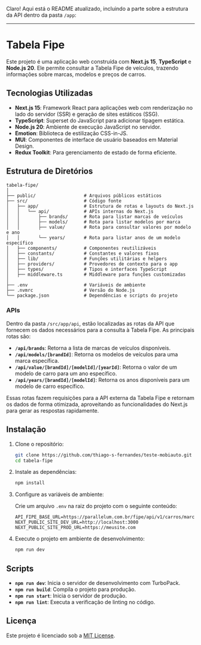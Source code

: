 Claro! Aqui está o README atualizado, incluindo a parte sobre a estrutura da API dentro da pasta `/app`:

---

# Tabela Fipe

Este projeto é uma aplicação web construída com **Next.js 15**, **TypeScript** e **Node.js 20**. Ele permite consultar a Tabela Fipe de veículos, trazendo informações sobre marcas, modelos e preços de carros.

## Tecnologias Utilizadas

- **Next.js 15**: Framework React para aplicações web com renderização no lado do servidor (SSR) e geração de sites estáticos (SSG).
- **TypeScript**: Superset do JavaScript para adicionar tipagem estática.
- **Node.js 20**: Ambiente de execução JavaScript no servidor.
- **Emotion**: Biblioteca de estilização CSS-in-JS.
- **MUI**: Componentes de interface de usuário baseados em Material Design.
- **Redux Toolkit**: Para gerenciamento de estado de forma eficiente.

## Estrutura de Diretórios

```
tabela-fipe/
│
├── public/                  # Arquivos públicos estáticos
├── src/                     # Código fonte
│   ├── app/                 # Estrutura de rotas e layouts do Next.js
│   │   └── api/             # APIs internas do Next.js
│   │       ├── brands/      # Rota para listar marcas de veículos
│   │       ├── models/      # Rota para listar modelos por marca
│   │       ├── value/       # Rota para consultar valores por modelo e ano
│   │       └── years/       # Rota para listar anos de um modelo específico
│   ├── components/          # Componentes reutilizáveis
│   ├── constants/           # Constantes e valores fixos
│   ├── lib/                 # Funções utilitárias e helpers
│   ├── providers/           # Provedores de contexto para o app
│   ├── types/               # Tipos e interfaces TypeScript
│   ├── middleware.ts        # Middleware para funções customizadas
│
├── .env                     # Variáveis de ambiente
├── .nvmrc                   # Versão do Node.js
└── package.json             # Dependências e scripts do projeto
```

### APIs

Dentro da pasta `/src/app/api`, estão localizadas as rotas da API que fornecem os dados necessários para a consulta à Tabela Fipe. As principais rotas são:

- **`/api/brands`**: Retorna a lista de marcas de veículos disponíveis.
- **`/api/models/[brandId]`**: Retorna os modelos de veículos para uma marca específica.
- **`/api/value/[brandId]/[modelId]/[yearId]`**: Retorna o valor de um modelo de carro para um ano específico.
- **`/api/years/[brandId]/[modelId]`**: Retorna os anos disponíveis para um modelo de carro específico.

Essas rotas fazem requisições para a API externa da Tabela Fipe e retornam os dados de forma otimizada, aproveitando as funcionalidades do Next.js para gerar as respostas rapidamente.

## Instalação

1. Clone o repositório:

   ```bash
   git clone https://github.com/thiago-s-fernandes/teste-mobiauto.git
   cd tabela-fipe
   ```

2. Instale as dependências:

   ```bash
   npm install
   ```

3. Configure as variáveis de ambiente:

   Crie um arquivo `.env` na raiz do projeto com o seguinte conteúdo:

   ```env
   API_FIPE_BASE_URL=https://parallelum.com.br/fipe/api/v1/carros/marcas
   NEXT_PUBLIC_SITE_DEV_URL=http://localhost:3000
   NEXT_PUBLIC_SITE_PROD_URL=https://meusite.com
   ```

4. Execute o projeto em ambiente de desenvolvimento:

   ```bash
   npm run dev
   ```

## Scripts

- **`npm run dev`**: Inicia o servidor de desenvolvimento com TurboPack.
- **`npm run build`**: Compila o projeto para produção.
- **`npm run start`**: Inicia o servidor de produção.
- **`npm run lint`**: Executa a verificação de linting no código.

## Licença

Este projeto é licenciado sob a [MIT License](LICENSE).